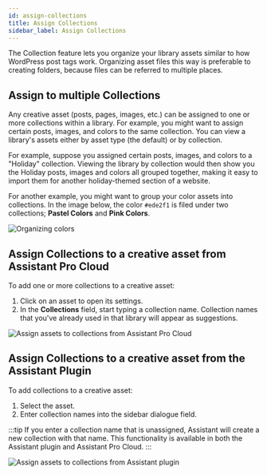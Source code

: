 ```yaml
---
id: assign-collections
title: Assign Collections
sidebar_label: Assign Collections
---
```


The Collection feature lets you organize your library assets similar to how WordPress post tags work. Organizing asset files this way is preferable to creating folders, because files can be referred to multiple places.

## Assign to multiple Collections

Any creative asset (posts, pages, images, etc.) can be assigned to one or more collections within a library. For example, you might want to assign certain posts, images, and colors to the same collection. You can view a library's assets either by asset type (the default) or by collection.

For example, suppose you assigned certain posts, images, and colors to a "Holiday" collection. Viewing the library by collection would then show you the Holiday posts, images and colors all grouped together, making it easy to import them for another holiday-themed section of a website.

For another example, you might want to group your color assets into collections. In the image below, the color `#ede2f1` is filed under two collections; **Pastel Colors** and **Pink Colors**.

![Organizing colors](/img/assistant/cloud--libraries--organize-assets--1.jpg)

## Assign Collections to a creative asset from Assistant Pro Cloud

To add one or more collections to a creative asset:

1. Click on an asset to open its settings.
2. In the **Collections** field, start typing a collection name. Collection names that you've already used in that library will appear as suggestions.

![Assign assets to collections from Assistant Pro Cloud](/img/assistant/cloud--libraries--organize-assets--4.jpg)

## Assign Collections to a creative asset from the Assistant Plugin

To add collections to a creative asset:

1. Select the asset.
2. Enter collection names into the sidebar dialogue field.

:::tip
If you enter a collection name that is unassigned, Assistant will create a new collection with that name. This functionality is available in both the Assistant plugin and Assistant Pro Cloud.
:::

![Assign assets to collections from Assistant plugin](/img/assistant/cloud--libraries--organize-assets--5.jpg)
